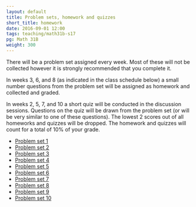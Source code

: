 ```yaml
---
layout: default
title: Problem sets, homework and quizzes
short_title: homework
date: 2016-09-01 12:00
tags: teaching/math31b-s17
pg: Math 31B
weight: 300
---
```


There will be a problem set assigned every week. Most of these will not be collected however it is strongly recommended that you complete it.

In weeks 3, 6, and 8 (as indicated in the class schedule below) a small number questions from the problem set will be assigned as homework and collected and graded. 

In weeks 2, 5, 7, and 10 a short quiz will be conducted in the discussion sessions. Questions on the quiz will be drawn from the problem set (or will be very similar to one of these questions). The lowest 2 scores out of all homeworks and quizzes will be dropped. The homework and quizzes will count for a total of 10% of your grade.

- [Problem set 1][ps1]
- [Problem set 2][ps2]
- [Problem set 3][ps3]
- [Problem set 4][ps4]
- [Problem set 5][ps5]
- [Problem set 6][ps6]
- [Problem set 7][ps7]
- [Problem set 8][ps8]
- [Problem set 9][ps9]
- [Problem set 10][ps10]

[ps1]: ps/ps1.pdf
[ps2]: ps/ps2.pdf
[ps3]: ps/ps3.pdf
[ps4]: ps/ps4.pdf
[ps5]: ps/ps5.pdf
[ps6]: ps/ps6.pdf
[ps7]: ps/ps7.pdf
[ps8]: ps/ps8.pdf
[ps9]: ps/ps9.pdf
[ps10]: ps/ps10.pdf
